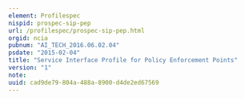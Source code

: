 ```yaml
---
element: Profilespec
nispid: prospec-sip-pep
url: /profilespec/prospec-sip-pep.html
orgid: ncia
pubnum: "AI_TECH_2016.06.02.04"
psdate: "2015-02-04"
title: "Service Interface Profile for Policy Enforcement Points"
version: "1"
note:
uuid: cad9de79-804a-488a-8900-d4de2ed67569
---
```


